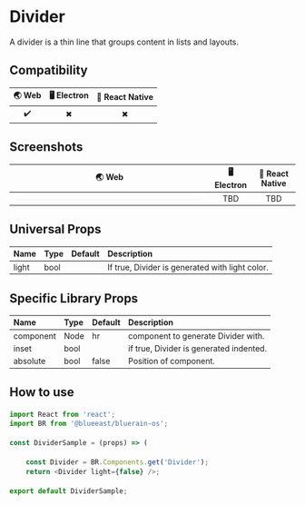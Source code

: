 # Divider

A divider is a thin line that groups content in lists and layouts.

## Compatibility

| 🌏 Web | 🖥 Electron | 📱 React Native |
| :----: | :---------: | :-------------: |
| ✔️     | ✖           | ✖             |

## Screenshots

| 🌏 Web | 🖥 Electron | 📱 React Native |
| :---: | :--------: | :------------: |
| ![web image](./screenshots/Divider.png)  |    TBD   |  TBD |

## Universal Props

| Name | Type | Default | Description |
|:-----|:-----|:--------|:------------|
| light | bool | | If true, Divider is generated with light color. |

## Specific Library Props

| Name | Type | Default | Description |
|:-----|:-----|:--------|:------------|
| component | Node | hr | component to generate Divider with. |
| inset | bool |  | if true, Divider is generated indented. |
| absolute | bool | false | Position of component. |

## How to use

```JavaScript
import React from 'react';
import BR from '@blueeast/bluerain-os';

const DividerSample = (props) => (

    const Divider = BR.Components.get('Divider');
    return <Divider light={false} />;

export default DividerSample;
```